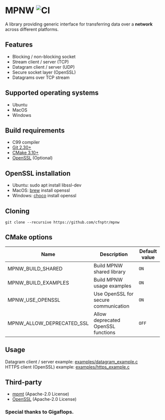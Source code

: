 # MPNW ![CI](https://github.com/cfnptr/mpnw/actions/workflows/cmake.yml/badge.svg)

A library providing generic interface for transferring data over a **network** across different platforms.

## Features

* Blocking / non-blocking socket
* Stream client / server (TCP)
* Datagram client / server (UDP)
* Secure socket layer (OpenSSL)
* Datagrams over TCP stream

## Supported operating systems

* Ubuntu
* MacOS
* Windows

## Build requirements

* C99 compiler
* [Git 2.30+](https://git-scm.com/)
* [CMake 3.10+](https://cmake.org/)
* [OpenSSL](https://openssl.org/) (Optional)

## OpenSSL installation

* Ubuntu: sudo apt install libssl-dev
* MacOS: [brew](https://brew.sh/) install openssl
* Windows: [choco](https://chocolatey.org/) install openssl

## Cloning

```
git clone --recursive https://github.com/cfnptr/mpnw
```

## CMake options

| Name                      | Description                          | Default value |
|---------------------------|--------------------------------------|---------------|
| MPNW_BUILD_SHARED         | Build MPNW shared library            | `ON`          |
| MPNW_BUILD_EXAMPLES       | Build MPNW usage examples            | `ON`          |
| MPNW_USE_OPENSSL          | Use OpenSSL for secure communication | `ON`          |
| MPNW_ALLOW_DEPRECATED_SSL | Allow deprecated OpenSSL functions   | `OFF`         |

## Usage

Datagram client / server example: [examples/datagram_example.c](https://github.com/cfnptr/mpnw/blob/main/examples/datagram_example.c) \
HTTPS client (OpenSSL) example: [examples/https_example.c](https://github.com/cfnptr/mpnw/blob/main/examples/https_example.c)

## Third-party

* [mpmt](https://github.com/cfnptr/mpmt/) (Apache-2.0 License)
* [OpenSSL](https://github.com/openssl/openssl/) (Apache-2.0 License)

### Special thanks to Gigaflops.
